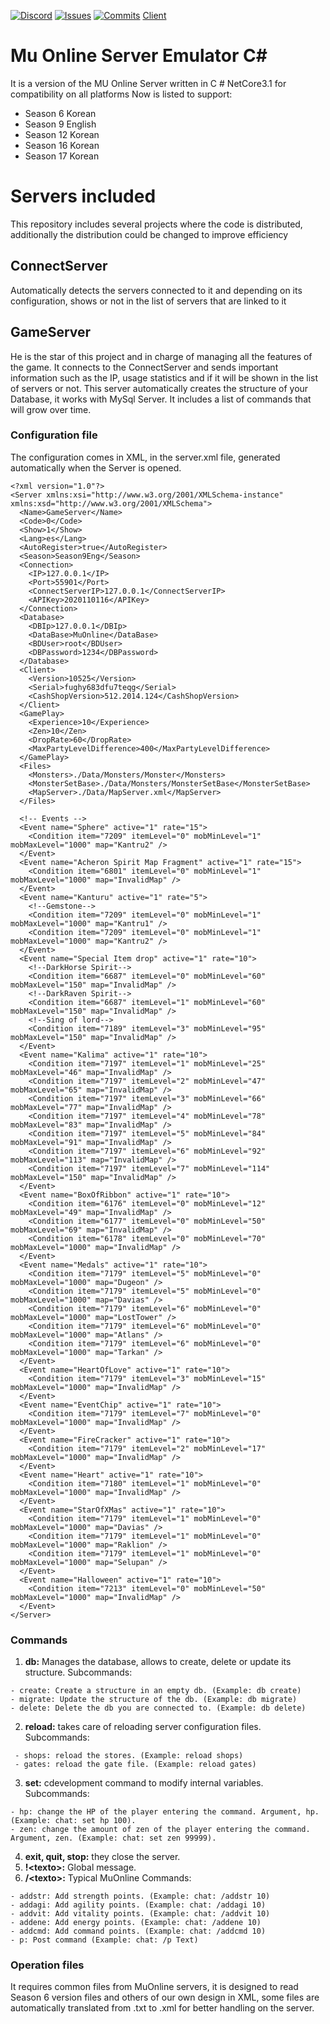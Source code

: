 ﻿[![Discord](https://img.shields.io/discord/419270829562396672)](https://discord.gg/Yfwu8hQ)
 [![Issues](https://img.shields.io/github/issues/Yomalex/MuEmu)](https://github.com/Yomalex/MuEmu/issues)
 [![Commits](https://img.shields.io/github/commit-activity/m/Yomalex/MuEmu)](https://github.com/Yomalex/MuEmu/commits/master)
[Client](https://github.com/Yomalex/IGCN-v9.5-MuServer-S9EP2/tree/master/zClient)

# Mu Online Server Emulator C#

It is a version of the MU Online Server written in C # NetCore3.1 for compatibility on all platforms
Now is listed to support:
- Season 6 Korean
- Season 9 English
- Season 12 Korean
- Season 16 Korean
- Season 17 Korean


# Servers included

This repository includes several projects where the code is distributed, additionally the distribution could be changed to improve efficiency

## ConnectServer

Automatically detects the servers connected to it and depending on its configuration, shows or not in the list of servers that are linked to it

## GameServer

He is the star of this project and in charge of managing all the features of the game. It connects to the ConnectServer and sends important information such as the IP, usage statistics and if it will be shown in the list of servers or not.
This server automatically creates the structure of your Database, it works with MySql Server.
It includes a list of commands that will grow over time.

### Configuration file
The configuration comes in XML, in the server.xml file, generated automatically when the Server is opened.

    <?xml version="1.0"?>
    <Server xmlns:xsi="http://www.w3.org/2001/XMLSchema-instance" xmlns:xsd="http://www.w3.org/2001/XMLSchema">
      <Name>GameServer</Name>
      <Code>0</Code>
      <Show>1</Show>
      <Lang>es</Lang>
      <AutoRegister>true</AutoRegister>
      <Season>Season9Eng</Season>
      <Connection>
        <IP>127.0.0.1</IP>
        <Port>55901</Port>
        <ConnectServerIP>127.0.0.1</ConnectServerIP>
        <APIKey>2020110116</APIKey>
      </Connection>
      <Database>
        <DBIp>127.0.0.1</DBIp>
        <DataBase>MuOnline</DataBase>
        <BDUser>root</BDUser>
        <DBPassword>1234</DBPassword>
      </Database>
      <Client>
        <Version>10525</Version>
        <Serial>fughy683dfu7teqg</Serial>
        <CashShopVersion>512.2014.124</CashShopVersion>
      </Client>
      <GamePlay>
        <Experience>10</Experience>
        <Zen>10</Zen>
        <DropRate>60</DropRate>
        <MaxPartyLevelDifference>400</MaxPartyLevelDifference>
      </GamePlay>
      <Files>
        <Monsters>./Data/Monsters/Monster</Monsters>
        <MonsterSetBase>./Data/Monsters/MonsterSetBase</MonsterSetBase>
        <MapServer>./Data/MapServer.xml</MapServer>
      </Files>

      <!-- Events -->
      <Event name="Sphere" active="1" rate="15">
        <Condition item="7209" itemLevel="0" mobMinLevel="1" mobMaxLevel="1000" map="Kantru2" />
      </Event>
      <Event name="Acheron Spirit Map Fragment" active="1" rate="15">
        <Condition item="6801" itemLevel="0" mobMinLevel="1" mobMaxLevel="1000" map="InvalidMap" />
      </Event>
      <Event name="Kanturu" active="1" rate="5">
        <!--Gemstone-->
        <Condition item="7209" itemLevel="0" mobMinLevel="1" mobMaxLevel="1000" map="Kantru1" />
        <Condition item="7209" itemLevel="0" mobMinLevel="1" mobMaxLevel="1000" map="Kantru2" />
      </Event>
      <Event name="Special Item drop" active="1" rate="10">
        <!--DarkHorse Spirit-->
        <Condition item="6687" itemLevel="0" mobMinLevel="60" mobMaxLevel="150" map="InvalidMap" />
        <!--DarkRaven Spirit-->
        <Condition item="6687" itemLevel="1" mobMinLevel="60" mobMaxLevel="150" map="InvalidMap" />
        <!--Sing of lord-->
        <Condition item="7189" itemLevel="3" mobMinLevel="95" mobMaxLevel="150" map="InvalidMap" />
      </Event>
      <Event name="Kalima" active="1" rate="10">
        <Condition item="7197" itemLevel="1" mobMinLevel="25" mobMaxLevel="46" map="InvalidMap" />
        <Condition item="7197" itemLevel="2" mobMinLevel="47" mobMaxLevel="65" map="InvalidMap" />
        <Condition item="7197" itemLevel="3" mobMinLevel="66" mobMaxLevel="77" map="InvalidMap" />
        <Condition item="7197" itemLevel="4" mobMinLevel="78" mobMaxLevel="83" map="InvalidMap" />
        <Condition item="7197" itemLevel="5" mobMinLevel="84" mobMaxLevel="91" map="InvalidMap" />
        <Condition item="7197" itemLevel="6" mobMinLevel="92" mobMaxLevel="113" map="InvalidMap" />
        <Condition item="7197" itemLevel="7" mobMinLevel="114" mobMaxLevel="150" map="InvalidMap" />
      </Event>
      <Event name="BoxOfRibbon" active="1" rate="10">
        <Condition item="6176" itemLevel="0" mobMinLevel="12" mobMaxLevel="49" map="InvalidMap" />
        <Condition item="6177" itemLevel="0" mobMinLevel="50" mobMaxLevel="69" map="InvalidMap" />
        <Condition item="6178" itemLevel="0" mobMinLevel="70" mobMaxLevel="1000" map="InvalidMap" />
      </Event>
      <Event name="Medals" active="1" rate="10">
        <Condition item="7179" itemLevel="5" mobMinLevel="0" mobMaxLevel="1000" map="Dugeon" />
        <Condition item="7179" itemLevel="5" mobMinLevel="0" mobMaxLevel="1000" map="Davias" />
        <Condition item="7179" itemLevel="6" mobMinLevel="0" mobMaxLevel="1000" map="LostTower" />
        <Condition item="7179" itemLevel="6" mobMinLevel="0" mobMaxLevel="1000" map="Atlans" />
        <Condition item="7179" itemLevel="6" mobMinLevel="0" mobMaxLevel="1000" map="Tarkan" />
      </Event>
      <Event name="HeartOfLove" active="1" rate="10">
        <Condition item="7179" itemLevel="3" mobMinLevel="15" mobMaxLevel="1000" map="InvalidMap" />
      </Event>
      <Event name="EventChip" active="1" rate="10">
        <Condition item="7179" itemLevel="7" mobMinLevel="0" mobMaxLevel="1000" map="InvalidMap" />
      </Event>
      <Event name="FireCracker" active="1" rate="10">
        <Condition item="7179" itemLevel="2" mobMinLevel="17" mobMaxLevel="1000" map="InvalidMap" />
      </Event>
      <Event name="Heart" active="1" rate="10">
        <Condition item="7180" itemLevel="1" mobMinLevel="0" mobMaxLevel="1000" map="InvalidMap" />
      </Event>
      <Event name="StarOfXMas" active="1" rate="10">
        <Condition item="7179" itemLevel="1" mobMinLevel="0" mobMaxLevel="1000" map="Davias" />
        <Condition item="7179" itemLevel="1" mobMinLevel="0" mobMaxLevel="1000" map="Raklion" />
        <Condition item="7179" itemLevel="1" mobMinLevel="0" mobMaxLevel="1000" map="Selupan" />
      </Event>
      <Event name="Halloween" active="1" rate="10">
        <Condition item="7213" itemLevel="0" mobMinLevel="50" mobMaxLevel="1000" map="InvalidMap" />
      </Event>
    </Server>

### Commands
 1. **db:** Manages the database, allows to create, delete or update its structure. Subcommands:
  ```
  - create: Create a structure in an empty db. (Example: db create)
  - migrate: Update the structure of the db. (Example: db migrate)
  - delete: Delete the db you are connected to. (Example: db delete)
  ```
 2. **reload:** takes care of reloading server configuration files. Subcommands:
 ```
  - shops: reload the stores. (Example: reload shops)
  - gates: reload the gate file. (Example: reload gates)
  ```
 3. **set:** cdevelopment command to modify internal variables. Subcommands:
  ```
  - hp: change the HP of the player entering the command. Argument, hp. (Example: chat: set hp 100).
  - zen: change the amount of zen of the player entering the command. Argument, zen. (Example: chat: set zen 99999).
  ```
 4. **exit, quit, stop:** they close the server.
 5. **!\<texto>:** Global message.
 6. **/\<texto>:** Typical MuOnline Commands:
  ```
  - addstr: Add strength points. (Example: chat: /addstr 10)
  - addagi: Add agility points. (Example: chat: /addagi 10)
  - addvit: Add vitality points. (Example: chat: /addvit 10)
  - addene: Add energy points. (Example: chat: /addene 10)
  - addcmd: Add command points. (Example: chat: /addcmd 10)
  - p: Post command (Example: chat: /p Text)
  ```

### Operation files

It requires common files from MuOnline servers, it is designed to read Season 6 version files and others of our own design in XML, some files are automatically translated from .txt to .xml for better handling on the server.
